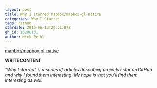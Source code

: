 ```yaml
---
layout: post
title: Why I starred mapbox/mapbox-gl-native
categories: Why-I-Starred
tags: github
stardate: 2015-06-13T20:22:07Z
gh_id: 16286131
author: Nick Peihl
---
```


[mapbox/mapbox-gl-native](https://github.com/mapbox/mapbox-gl-native)

**WRITE CONTENT**

*"Why I starred" is a series of articles describing projects I star on GitHub and why I found them interesting. My hope is that you'll find them interesting as well.*

